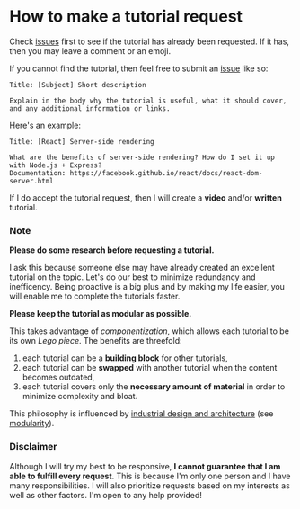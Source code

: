 # How to make a tutorial request

Check [issues](https://github.com/remarkablemark/tutorials/issues) first to see if the tutorial has already been requested. If it has, then you may leave a comment or an emoji.

If you cannot find the tutorial, then feel free to submit an [issue](https://github.com/remarkablemark/tutorials/issues/new) like so:

```
Title: [Subject] Short description

Explain in the body why the tutorial is useful, what it should cover, and any additional information or links.
```

Here's an example:

```
Title: [React] Server-side rendering

What are the benefits of server-side rendering? How do I set it up with Node.js + Express?
Documentation: https://facebook.github.io/react/docs/react-dom-server.html
```

If I do accept the tutorial request, then I will create a **video** and/or **written** tutorial.

### Note

**Please do some research before requesting a tutorial.**

I ask this because someone else may have already created an excellent tutorial on the topic. Let's do our best to minimize redundancy and inefficency. Being proactive is a big plus and by making my life easier, you will enable me to complete the tutorials faster.

**Please keep the tutorial as modular as possible.**

This takes advantage of _componentization_, which allows each tutorial to be its own _Lego piece_. The benefits are threefold:

1. each tutorial can be a **building block** for other tutorials,
2. each tutorial can be **swapped** with another tutorial when the content becomes outdated,
3. each tutorial covers only the **necessary amount of material** in order to minimize complexity and bloat.

This philosophy is influenced by [industrial design and architecture](http://us5.campaign-archive1.com/?u=7e093c5cf4&id=ead8a72012&e=ecb25a3f93) (see [modularity](https://wikipedia.org/wiki/Modularity)).

### Disclaimer

Although I will try my best to be responsive, **I cannot guarantee that I am able to fulfill every request**. This is because I'm only one person and I have many responsibilities. I will also prioritize requests based on my interests as well as other factors. I'm open to any help provided!
